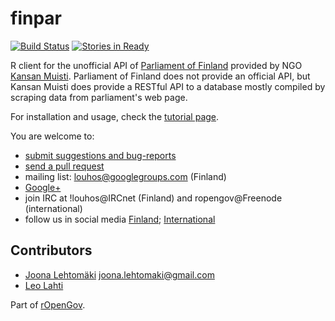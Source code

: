 finpar
======

[![Build Status](https://travis-ci.org/rOpenGov/finpar.svg?branch=master)](https://travis-ci.org/rOpenGov/finpar)
[![Stories in Ready](https://badge.waffle.io/ropengov/finpar.png?label=Ready)](http://waffle.io/ropengov/finpar)

R client for the unofficial API of [Parliament of Finland](http://web.eduskunta.fi/Resource.phx/parliament/index.htx) provided by NGO [Kansan Muisti](http://www.kansanmuisti.fi/about/background/). Parliament of Finland does not provide an official API, but Kansan Muisti does provide a RESTful API to a database mostly compiled by scraping data from parliament's web page. 

For installation and usage, check the [tutorial page](https://github.com/rOpenGov/finpar/blob/master/vignettes/tutorial.md).  

You are welcome to:
  
  * [submit suggestions and bug-reports](https://github.com/louhos/sorvi/issues)
  * [send a pull request](https://github.com/louhos/sorvi/)
  * mailing list: louhos@googlegroups.com (Finland)
  * [Google+](https://groups.google.com/forum/?hl=fi#!forum/ropengov-forum)
  * join IRC at !louhos@IRCnet (Finland) and ropengov@Freenode (international)
  * follow us in social media [Finland](http://louhos.github.io/contact.html); [International](http://ropengov.github.io/contribute/)


## Contributors

+ [Joona Lehtomäki](https://github.com/jlehtoma) <joona.lehtomaki@gmail.com>
+ [Leo Lahti](https://github.com/antagomir) 

Part of [rOpenGov](http://ropengov.github.io/).



